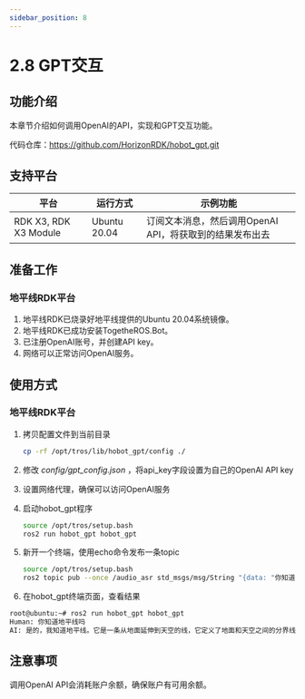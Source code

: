 ```yaml
---
sidebar_position: 8
---
```


# 2.8 GPT交互

## 功能介绍

本章节介绍如何调用OpenAI的API，实现和GPT交互功能。

代码仓库：<https://github.com/HorizonRDK/hobot_gpt.git>

## 支持平台

| 平台    | 运行方式     | 示例功能                       |
| ------- | ------------ | ------------------------------ |
| RDK X3, RDK X3 Module | Ubuntu 20.04 | 订阅文本消息，然后调用OpenAI API，将获取到的结果发布出去 |

## 准备工作

### 地平线RDK平台

1. 地平线RDK已烧录好地平线提供的Ubuntu 20.04系统镜像。
2. 地平线RDK已成功安装TogetheROS.Bot。
3. 已注册OpenAI账号，并创建API key。
4. 网络可以正常访问OpenAI服务。

## 使用方式

### 地平线RDK平台

1. 拷贝配置文件到当前目录

    ```bash
    cp -rf /opt/tros/lib/hobot_gpt/config ./
    ```

2. 修改 *config/gpt_config.json* ，将api_key字段设置为自己的OpenAI API key
3. 设置网络代理，确保可以访问OpenAI服务
4. 启动hobot_gpt程序

    ```bash
    source /opt/tros/setup.bash
    ros2 run hobot_gpt hobot_gpt
    ```

5. 新开一个终端，使用echo命令发布一条topic

   ```bash
   source /opt/tros/setup.bash
   ros2 topic pub --once /audio_asr std_msgs/msg/String "{data: "你知道地平线吗"}"
   ```

6. 在hobot_gpt终端页面，查看结果

  ```bash
  root@ubuntu:~# ros2 run hobot_gpt hobot_gpt
  Human: 你知道地平线吗
  AI: 是的，我知道地平线。它是一条从地面延伸到天空的线，它定义了地面和天空之间的分界线。
  ```

## 注意事项

调用OpenAI API会消耗账户余额，确保账户有可用余额。
